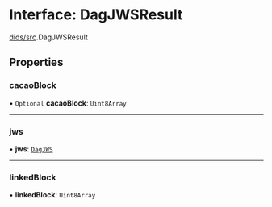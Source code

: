 # Interface: DagJWSResult

[dids/src](../modules/dids_src.md).DagJWSResult

## Properties

### cacaoBlock

• `Optional` **cacaoBlock**: `Uint8Array`

___

### jws

• **jws**: [`DagJWS`](../modules/dids_src.md#dagjws)

___

### linkedBlock

• **linkedBlock**: `Uint8Array`
